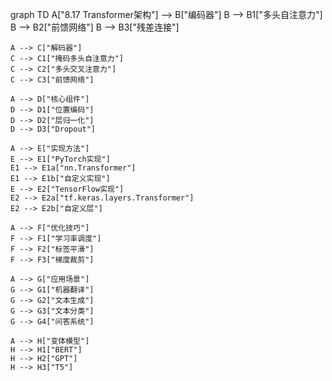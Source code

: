 graph TD
    A["8.17 Transformer架构"] --> B["编码器"]
    B --> B1["多头自注意力"]
    B --> B2["前馈网络"]
    B --> B3["残差连接"]
    
    A --> C["解码器"]
    C --> C1["掩码多头自注意力"]
    C --> C2["多头交叉注意力"]
    C --> C3["前馈网络"]
    
    A --> D["核心组件"]
    D --> D1["位置编码"]
    D --> D2["层归一化"]
    D --> D3["Dropout"]
    
    A --> E["实现方法"]
    E --> E1["PyTorch实现"]
    E1 --> E1a["nn.Transformer"]
    E1 --> E1b["自定义实现"]
    E --> E2["TensorFlow实现"]
    E2 --> E2a["tf.keras.layers.Transformer"]
    E2 --> E2b["自定义层"]
    
    A --> F["优化技巧"]
    F --> F1["学习率调度"]
    F --> F2["标签平滑"]
    F --> F3["梯度裁剪"]
    
    A --> G["应用场景"]
    G --> G1["机器翻译"]
    G --> G2["文本生成"]
    G --> G3["文本分类"]
    G --> G4["问答系统"]
    
    A --> H["变体模型"]
    H --> H1["BERT"]
    H --> H2["GPT"]
    H --> H3["T5"] 